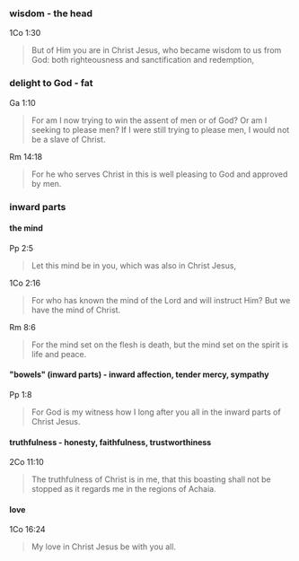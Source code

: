 ### wisdom - the head

1Co 1:30
> But of Him you are in Christ Jesus, who became wisdom to us from God: both righteousness and sanctification and redemption,

### delight to God - fat

Ga 1:10
> For am I now trying to win the assent of men or of God? Or am I seeking to please men? If I were still trying to please men, I would not be a slave of Christ.

Rm 14:18
> For he who serves Christ in this is well pleasing to God and approved by men.

### inward parts

#### the mind

Pp 2:5
> Let this mind be in you, which was also in Christ Jesus,

1Co 2:16
> For who has known the mind of the Lord and will instruct Him? But we have the mind of Christ.

Rm 8:6
> For the mind set on the flesh is death, but the mind set on the spirit is life and peace.

#### "bowels" (inward parts) - inward affection, tender mercy, sympathy

Pp 1:8
> For God is my witness how I long after you all in the inward parts of Christ Jesus.

#### truthfulness - honesty, faithfulness, trustworthiness

2Co 11:10
> The truthfulness of Christ is in me, that this boasting shall not be stopped as it regards me in the regions of Achaia.

#### love

1Co 16:24
> My love in Christ Jesus be with you all.
